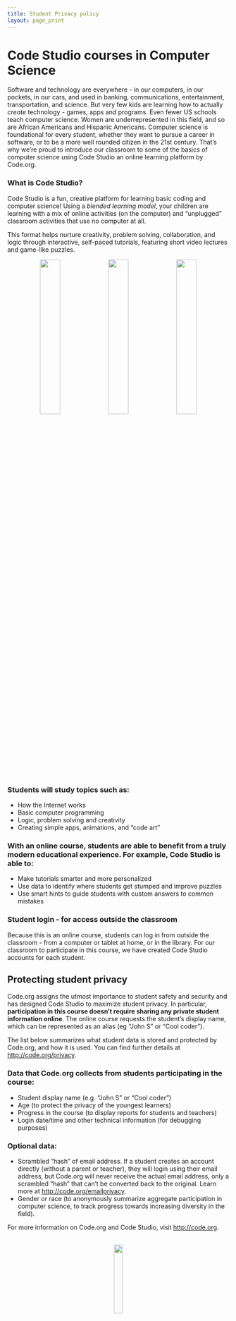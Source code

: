 ```yaml
---
title: Student Privacy policy
layout: page_print
---
```


# Code Studio courses in Computer Science

Software and technology are everywhere - in our computers, in our pockets, in our cars, and used in banking, communications, entertainment, transportation, and science. But very few kids are learning how to actually *create* technology - games, apps and programs. Even fewer US schools teach computer science. Women are underrepresented in this field, and so are African Americans and Hispanic Americans. Computer science is foundational for every student, whether they want to pursue a career in software, or to be a more well rounded citizen in the 21st century. That’s why we’re proud to introduce our classroom to some of the basics of computer science using Code Studio an online learning platform by Code.org.

### What is Code Studio?

Code Studio is a fun, creative platform for learning basic coding and computer science! Using a *blended learning model*, your children are learning with a mix of online activities (on the computer) and “unplugged” classroom activities that use no computer at all.

This format helps nurture creativity, problem solving, collaboration, and logic through interactive, self-paced tutorials, featuring short video lectures and game-like puzzles.
<center>
<img src="/images/privacy-student-image1.png" width="30%"/>
<img src="/images/privacy-student-image2.png" width="30%"/>
<img src="/images/privacy-student-image3.png" width="30%"/>
</center>

### Students will study topics such as:

- How the Internet works
- Basic computer programming
- Logic, problem solving and creativity
- Creating simple apps, animations, and “code art”

### With an online course, students are able to benefit from a truly modern educational experience. For example, Code Studio is able to:

- Make tutorials smarter and more personalized
- Use data to identify where students get stumped and improve puzzles
- Use smart hints to guide students with custom answers to common mistakes

### Student login - for access outside the classroom

Because this is an online course, students can log in from outside the classroom - from a computer or tablet at home, or in the library.  For our classroom to participate in this course, we have created Code Studio accounts for each student.

## Protecting student privacy

Code.org assigns the utmost importance to student safety and security and has designed Code Studio to maximize student privacy.  In particular, **participation in this course doesn’t require sharing any private student information online**. The online course requests the student’s display name, which can be represented as an alias (eg “John S” or “Cool coder”).

The list below summarizes what student data is stored and protected by Code.org, and how it is used. You can find further details at http://code.org/privacy.

### Data that Code.org collects from students participating in the course:

- Student display name (e.g. “John S” or “Cool coder”)
- Age (to protect the privacy of the youngest learners)
- Progress in the course (to display reports for students and teachers)
- Login date/time and other technical information (for debugging purposes)

### Optional data:

- Scrambled “hash” of email address. If a student creates an account directly (without a parent or teacher), they will login using their email address, but Code.org will never receive the actual email address, only a scrambled “hash” that can’t be converted back to the original. Learn more at http://code.org/emailprivacy. 
- Gender or race (to anonymously summarize aggregate participation in computer science, to track progress towards increasing diversity in the field).

For more information on Code.org and Code Studio, visit http://code.org.

<br/>

<center><img src="/images/privacy-student-codepartnership.png" width="20%"/></center>
